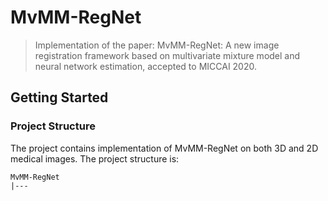 # MvMM-RegNet

[paper]: https://arxiv.org/abs/2006.15573	"MvMM-RegNet"

>  Implementation of the paper: MvMM-RegNet: A new image registration framework based on multivariate mixture model and neural network estimation, accepted to MICCAI 2020.

## Getting Started

### Project Structure

The project contains implementation of MvMM-RegNet on both 3D and 2D medical images. The project structure is:

```
MvMM-RegNet
|---
```

